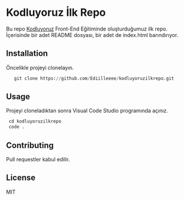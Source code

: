 # Kodluyoruz İlk Repo

Bu repo [Kodluyoruz](https://www.kodluyoruz.org) Front-End Eğitiminde oluşturduğumuz ilk repo. İçerisinde bir adet README dosyası, bir adet de index.html barındırıyor.

## Installation

Öncelikle projeyi clonelayın.
```python
   git clone https://github.com/Ediilleeee/kodluyoruzilkrepo.git
```
## Usage 

Projeyi cloneladıktan sonra Visual Code Studio programında açınız.
```python
 cd kodluyoruzilkrepo
 code . 
```
## Contributing 

Pull requestler kabul edilir.

## License

MIT
